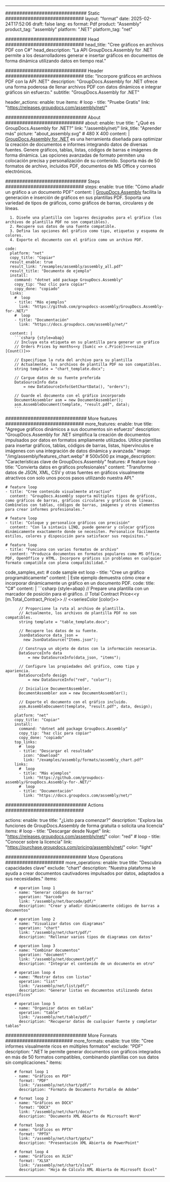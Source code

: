 



---
############################# Static ############################
layout: "format"
date:  2025-02-24T17:52:06
draft: false
lang: es
format: Pdf
product: "Assembly"
product_tag: "assembly"
platform: ".NET"
platform_tag: "net"

############################# Head ############################
head_title: "Cree gráficos en archivos PDF con C#"
head_description: "La API GroupDocs.Assembly for .NET permite a los desarrolladores generar e insertar gráficos en documentos de forma dinámica utilizando datos en tiempo real."

############################# Header ############################
title: "Incorpore gráficos en archivos PDF con la API .NET" 
description: "GroupDocs.Assembly for .NET ofrece una forma poderosa de llenar archivos PDF con datos dinámicos e integrar gráficos sin esfuerzo."
subtitle: "GroupDocs.Assembly for .NET" 

header_actions:
  enable: true
  items:
    #  loop
    - title: "Pruebe Gratis"
      link: "https://releases.groupdocs.com/assembly/net/"
      
############################# About ############################
about:
    enable: true
    title: "¿Qué es GroupDocs.Assembly for .NET?"
    link: "/assembly/net/"
    link_title: "Aprender más"
    picture: "about_assembly.svg" # 480 X 400
    content: |
       [GroupDocs.Assembly for .NET](/assembly/net/) es una herramienta diseñada para optimizar la creación de documentos e informes integrando datos de diversas fuentes. Genere gráficos, tablas, listas, códigos de barras e imágenes de forma dinámica. Las opciones avanzadas de formato permiten una colocación precisa y personalización de su contenido. Soporta más de 50 formatos de archivo, incluidos PDF, documentos de MS Office y correos electrónicos.

############################# Steps ############################
steps:
    enable: true
    title: "Cómo añadir un gráfico a un documento PDF"
    content: |
      [GroupDocs.Assembly](/assembly/net/) facilita la generación e inserción de gráficos en sus plantillas PDF. Soporta una variedad de tipos de gráficos, como gráficos de barras, circulares y de líneas.
      
      1. Diseñe una plantilla con lugares designados para el gráfico (los archivos de plantilla PDF no son compatibles).
      2. Recupere sus datos de una fuente compatible.
      3. Defina las opciones del gráfico como tipo, etiquetas y esquema de colores.
      4. Exporte el documento con el gráfico como un archivo PDF.
   
    code:
      platform: "net"
      copy_title: "Copiar"
      result_enable: true
      result_link: "/examples/assembly/assembly_all.pdf"
      result_title: "Documento de ejemplo"
      install:
        command: "dotnet add package GroupDocs.Assembly"
        copy_tip: "haz clic para copiar"
        copy_done: "copiado"
      links:
        #  loop
        - title: "Más ejemplos"
          link: "https://github.com/groupdocs-assembly/GroupDocs.Assembly-for-.NET/"
        #  loop
        - title: "Documentación"
          link: "https://docs.groupdocs.com/assembly/net/"
          
      content: |
        ```csharp {style=abap}
        // Incluya esta etiqueta en su plantilla para generar un gráfico
        // Orders Prices by months<<y [Sum(c => c.Price)]>><<size [Count()]>>

        // Especifique la ruta del archivo para su plantilla
        // Actualmente, los archivos de plantilla PDF no son compatibles.
        string template = "chart_template.docx";

        // Cargue datos de su fuente preferida
        DataSourceInfo data 
            = new DataSourceInfo(GetChartData(), "orders");

        // Guarde el documento con el gráfico incorporado
        DocumentAssembler asm = new DocumentAssembler();
        asm.AssembleDocument(template, "result.pdf", data);
        ```            

############################# More features ############################
more_features:
  enable: true
  title: "Agregue gráficos dinámicos a sus documentos sin esfuerzo"
  description: "GroupDocs.Assembly for .NET simplifica la creación de documentos impulsados por datos en formatos ampliamente utilizados. Utilice plantillas para insertar gráficos, tablas, códigos de barras, listas, hipervínculos e imágenes con una integración de datos dinámica y avanzada."
  image: "/img/assembly/features_chart.webp" # 500x500 px
  image_description: "Características clave de GroupDocs.Assembly"
  features:
    # feature loop
    - title: "Convierta datos en gráficos profesionales"
      content: "Transforme datos de JSON, XML, CSV y otras fuentes en gráficos visualmente atractivos con solo unos pocos pasos utilizando nuestra API."

    # feature loop
    - title: "Cree contenido visualmente atractivo"
      content: "GroupDocs.Assembly soporta múltiples tipos de gráficos, como gráficos de barras, gráficos circulares y gráficos de líneas. Combínelos con tablas, códigos de barras, imágenes y otros elementos para crear informes profesionales."

    # feature loop
    - title: "Coloque y personalice gráficos con precisión"
      content: "Con la sintaxis LINQ, puede generar y colocar gráficos dinámicamente exactamente donde se necesiten. Personalice fácilmente estilos, colores y disposición para satisfacer sus requisitos."

    # feature loop
    - title: "Funciona con varios formatos de archivo"
      content: "Produzca documentos en formatos populares como MS Office, PDF, OpenOffice y HTML. Incorpore gráficos sin problemas en cualquier formato compatible con plena compatibilidad."
      
  code_samples_ext:
    # code sample ext loop
    - title: "Cree un gráfico programáticamente"
      content: |
        Este ejemplo demuestra cómo crear e incorporar dinámicamente un gráfico en un documento PDF.
      code:
        title: "C#"
        content: |
          ```csharp {style=abap}
          // Prepare una plantilla con un marcador de posición para el gráfico.
          // Total Contract Price<<y [m.Total_Contract_Price]>>
          // <<seriesColor [color]>>

          // Proporcione la ruta al archivo de plantilla.
          // Actualmente, los archivos de plantilla PDF no son compatibles.
          string template = "table_template.docx";

          // Recupere los datos de su fuente.
          JsonDataSource data_json = 
            new JsonDataSource("Items.json");

          // Construya un objeto de datos con la información necesaria.
          DataSourceInfo data 
              = new DataSourceInfo(data_json, "items");

          // Configure las propiedades del gráfico, como tipo y apariencia.
          DataSourceInfo design 
              = new DataSourceInfo("red", "color");

          // Inicialice DocumentAssembler.
          DocumentAssembler asm = new DocumentAssembler();

          // Exporte el documento con el gráfico incluido.
          asm.AssembleDocument(template, "result.pdf", data, design);
          ```
        platform: "net"
        copy_title: "Copiar"
        install:
          command: "dotnet add package GroupDocs.Assembly"
          copy_tip: "haz clic para copiar"
          copy_done: "copiado"
        top_links:
          #  loop
          - title: "Descargar el resultado"
            icon: "download"
            link: "/examples/assembly/formats/assembly_chart.pdf"
        links:
          #  loop
          - title: "Más ejemplos"
            link: "https://github.com/groupdocs-assembly/GroupDocs.Assembly-for-.NET/"
          #  loop
          - title: "Documentación"
            link: "https://docs.groupdocs.com/assembly/net/"
            

            


############################# Actions ############################

actions:
  enable: true
  title: "¿Listo para comenzar?"
  description: "Explora las funciones de GroupDocs.Assembly de forma gratuita o solicita una licencia"
  items:
    #  loop
    - title: "Descargar desde Nuget"
      link: "https://releases.groupdocs.com/assembly/net/"
      color: "red"
        #  loop
    - title: "Conocer sobre la licencia"
      link: "https://purchase.groupdocs.com/pricing/assembly/net/"
      color: "light"


############################# More Operations #####################
more_operations:
    enable: true
    title: "Descubra capacidades clave"
    exclude: "chart"
    description: "Nuestra plataforma le ayuda a crear documentos cautivadores impulsados por datos, adaptados a sus necesidades."
    items: 
          
        # operation loop 1
        - name: "Generar códigos de barras"
          operation: "barcode"
          link: "/assembly/net/barcode/pdf/"
          description: "Crear y añadir dinámicamente códigos de barras a documentos"

        # operation loop 2
        - name: "Visualizar datos con diagramas"
          operation: "chart"
          link: "/assembly/net/chart/pdf/"
          description: "Rellenar varios tipos de diagramas con datos"

        # operation loop 3
        - name: "Combinar documentos"
          operation: "document"
          link: "/assembly/net/document/pdf/"
          description: "Integrar el contenido de un documento en otro"

        # operation loop 4
        - name: "Mostrar datos con listas"
          operation: "list"
          link: "/assembly/net/list/pdf/"
          description: "Generar listas en documentos utilizando datos específicos"

        # operation loop 5
        - name: "Organizar datos en tablas"
          operation: "table"
          link: "/assembly/net/table/pdf/"
          description: "Recuperar datos de cualquier fuente y completar tablas"
         
          
############################# More Formats ########################
more_formats:
    enable: true
    title: "Cree informes visualmente ricos en múltiples formatos"
    exclude: "PDF"
    description: ".NET le permite generar documentos con gráficos integrados en más de 50 formatos compatibles, combinando plantillas con sus datos sin complicaciones."
    items: 
          
        # format loop 1
        - name: "Gráficos en PDF"
          format: "PDF"
          link: "/assembly/net/chart/pdf/"
          description: "Formato de Documento Portable de Adobe"
          
        # format loop 2
        - name: "Gráficos en DOCX"
          format: "DOCX"
          link: "/assembly/net/chart/docx/"
          description: "Documento XML Abierto de Microsoft Word"
          
        # format loop 3
        - name: "Gráficos en PPTX"
          format: "PPTX"
          link: "/assembly/net/chart/pptx/"
          description: "Presentación XML Abierta de PowerPoint"
          
        # format loop 4
        - name: "Gráficos en XLSX"
          format: "XLSX"
          link: "/assembly/net/chart/xlsx/"
          description: "Hoja de Cálculo XML Abierta de Microsoft Excel"


          

---